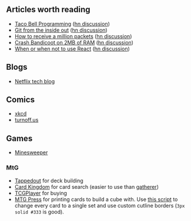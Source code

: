 Articles worth reading
----------------------
- [Taco Bell Programming][] ([hn discussion](https://news.ycombinator.com/item?id=1818816))
- [Git from the inside out][] ([hn discussion](https://news.ycombinator.com/item?id=9272249))
- [How to receive a million packets][] ([hn discussion](https://news.ycombinator.com/item?id=9726185))
- [Crash Bandicoot on 2MB of RAM][] ([hn discussion](https://news.ycombinator.com/item?id=9737156))
- [When or when not to use React][] ([hn discussion](https://news.ycombinator.com/item?id=10068719))

Blogs
-----
- [Netflix tech blog](http://techblog.netflix.com/)

Comics
------
- [xkcd](http://xkcd.com/)
- [turnoff.us](http://turnoff.us/)

Games
-----
- [Minesweeper](http://minesweeperonline.com/#150-night)

### MtG
- [Tappedout](http://tappedout.net/) for deck building
- [Card Kingdom][] for card search (easier to use than [gatherer][])
- [TCGPlayer](http://www.tcgplayer.com/) for buying
- [MTG Press](http://mtgpress.net/) for printing cards to build a cube with.
  Use [this script][mtgpress.user.js] to change every card to a single set and
  use custom cutline borders (`3px solid #333` is good).


[Taco Bell Programming]: http://widgetsandshit.com/teddziuba/2010/10/taco-bell-programming.html
[Git from the inside out]: https://codewords.recurse.com/issues/two/git-from-the-inside-out
[How to receive a million packets]: https://blog.cloudflare.com/how-to-receive-a-million-packets/
[Crash Bandicoot on 2MB of RAM]: https://www.quora.com/How-did-game-developers-pack-entire-games-into-so-little-memory-twenty-five-years-ago/answer/Dave-Baggett
[When or when not to use React]: http://blog.andrewray.me/reactjs-for-stupid-people/
[Card Kingdom]: http://www.cardkingdom.com/catalog/magic_the_gathering/search
[gatherer]: http://gatherer.wizards.com/Pages/Default.aspx
[mtgpress.user.js]: https://github.com/tylerbrazier/archive/blob/master/mtgpress.user.js
